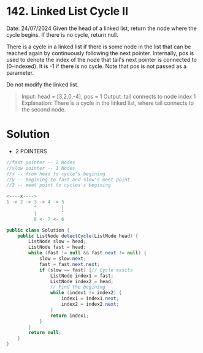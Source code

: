 # 142. Linked List Cycle II

Date: 24/07/2024
Given the head of a linked list, return the node where the cycle begins. If there is no cycle, return null.

There is a cycle in a linked list if there is some node in the list that can be reached again by continuously following the next pointer. Internally, pos is used to denote the index of the node that tail's next pointer is connected to (0-indexed). It is -1 if there is no cycle. Note that pos is not passed as a parameter.

Do not modify the linked list.

> Input: head = [3,2,0,-4], pos = 1
> Output: tail connects to node index 1
> Explanation: There is a cycle in the linked list, where tail connects to the second node.

# Solution

- 2 POINTERS

```java
//fast pointer -- 2 Nodes
//slow pointer -- 1 Nodes
//x -- from head to cycle's begining
//y -- begining to fast and slow's meet point
//2 -- meet point to cycles's begining

<----x---->
1 -> 2 -> 3 -> 4 -> 5
          ^         |
          |         ˇ
          8 <- 7 <- 6
```

```java
public class Solution {
    public ListNode detectCycle(ListNode head) {
        ListNode slow = head;
        ListNode fast = head;
        while (fast != null && fast.next != null) {
            slow = slow.next;
            fast = fast.next.next;
            if (slow == fast) {// Cycle exsits
                ListNode index1 = fast;
                ListNode index2 = head;
                // Find the begining
                while (index1 != index2) {
                    index1 = index1.next;
                    index2 = index2.next;
                }
                return index1;
            }
        }
        return null;
    }
}
```
